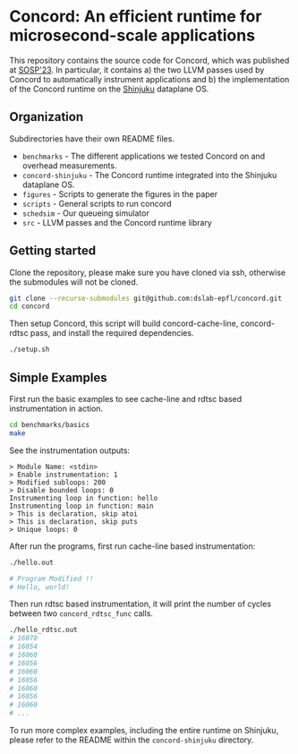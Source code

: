 # Concord: An efficient runtime for microsecond-scale applications

This repository contains the source code for Concord, which was published at [SOSP'23](https://dslab.epfl.ch/pubs/concord.pdf).
In particular, it contains a) the two LLVM passes used by Concord to automatically instrument applications and b) the implementation of the Concord runtime on the [Shinjuku](https://github.com/stanford-mast/shinjuku) dataplane OS.

## Organization

Subdirectories have their own README files.

* `benchmarks` - The different applications we tested Concord on and overhead measurements.
* `concord-shinjuku` - The Concord runtime integrated into the Shinjuku dataplane OS. 
* `figures` - Scripts to generate the figures in the paper
* `scripts` - General scripts to run concord
* `schedsim` - Our queueing simulator
* `src` - LLVM passes and the Concord runtime library

## Getting started

Clone the repository, please make sure you have cloned via ssh, otherwise the submodules will not be cloned.

```sh
git clone --recurse-submodules git@github.com:dslab-epfl/concord.git
cd concord
```

Then setup Concord, this script will build concord-cache-line, concord-rdtsc pass, and install the required dependencies.

```sh
./setup.sh
```


## Simple Examples
First run the basic examples to see cache-line and rdtsc based instrumentation in action. 

```sh
cd benchmarks/basics
make
```

See the instrumentation outputs:
```
> Module Name: <stdin>
> Enable instrumentation: 1
> Modified subloops: 200
> Disable bounded loops: 0
Instrumenting loop in function: hello
Instrumenting loop in function: main
> This is declaration, skip atoi
> This is declaration, skip puts
> Unique loops: 0
```

After run the programs, first run cache-line based instrumentation:

```sh
./hello.out

# Program Modified !! 
# Hello, world!
```

Then run rdtsc based instrumentation, it will print the number of cycles between two `concord_rdtsc_func` calls.

```sh
./hello_rdtsc.out
# 16070
# 16054
# 16060
# 16056
# 16060
# 16056
# 16060
# 16056
# 16060
# ...
```

To run more complex examples, including the entire runtime on Shinjuku, please refer to the README within the `concord-shinjuku` directory. 
